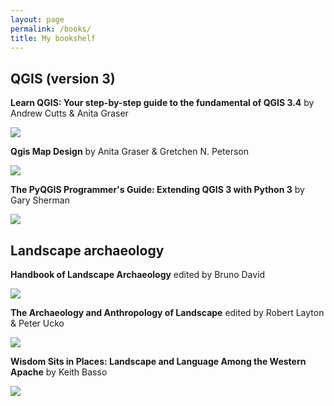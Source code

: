 ```yaml
---
layout: page
permalink: /books/
title: My bookshelf 
---
```

## QGIS (version 3)

**Learn QGIS: Your step-by-step guide to the fundamental of QGIS 3.4** 
by Andrew Cutts & Anita Graser 

<a target="_blank"  href="https://www.amazon.com/gp/product/1788997425/ref=as_li_tl?ie=UTF8&camp=1789&creative=9325&creativeASIN=1788997425&linkCode=as2&tag=landarch07-20&linkId=76da4cd939d6ac43d2029434c047b393"><img border="0" src="//ws-na.amazon-adsystem.com/widgets/q?_encoding=UTF8&MarketPlace=US&ASIN=1788997425&ServiceVersion=20070822&ID=AsinImage&WS=1&Format=_SL250_&tag=landarch07-20" ></a><img src="//ir-na.amazon-adsystem.com/e/ir?t=landarch07-20&l=am2&o=1&a=1788997425" width="1" height="1" border="0" alt="" style="border:none !important; margin:0px !important;" />
 
**Qgis Map Design** 
by	Anita Graser & Gretchen N. Peterson

<a target="_blank"  href="https://www.amazon.com/gp/product/0998547743/ref=as_li_tl?ie=UTF8&camp=1789&creative=9325&creativeASIN=0998547743&linkCode=as2&tag=landarch07-20&linkId=0ee36208a15c6258f6340cdc47744309"><img border="0" src="//ws-na.amazon-adsystem.com/widgets/q?_encoding=UTF8&MarketPlace=US&ASIN=0998547743&ServiceVersion=20070822&ID=AsinImage&WS=1&Format=_SL250_&tag=landarch07-20" ></a><img src="//ir-na.amazon-adsystem.com/e/ir?t=landarch07-20&l=am2&o=1&a=0998547743" width="1" height="1" border="0" alt="" style="border:none !important; margin:0px !important;" />

**The PyQGIS Programmer's Guide: Extending QGIS 3 with Python 3** 
by Gary Sherman

<a target="_blank"  href="https://www.amazon.com/gp/product/0998547727/ref=as_li_tl?ie=UTF8&camp=1789&creative=9325&creativeASIN=0998547727&linkCode=as2&tag=landarch07-20&linkId=5b8a2755e51b4e88a775bf7f78baa754"><img border="0" src="//ws-na.amazon-adsystem.com/widgets/q?_encoding=UTF8&MarketPlace=US&ASIN=0998547727&ServiceVersion=20070822&ID=AsinImage&WS=1&Format=_SL250_&tag=landarch07-20" ></a><img src="//ir-na.amazon-adsystem.com/e/ir?t=landarch07-20&l=am2&o=1&a=0998547727" width="1" height="1" border="0" alt="" style="border:none !important; margin:0px !important;" />
    
## Landscape archaeology

**Handbook of Landscape Archaeology** 
edited by Bruno David 

<a target="_blank"  href="https://www.amazon.com/gp/product/1598746162/ref=as_li_tl?ie=UTF8&camp=1789&creative=9325&creativeASIN=1598746162&linkCode=as2&tag=landarch07-20&linkId=aef99a32f08971887dc2d966ff11a455"><img border="0" src="//ws-na.amazon-adsystem.com/widgets/q?_encoding=UTF8&MarketPlace=US&ASIN=1598746162&ServiceVersion=20070822&ID=AsinImage&WS=1&Format=_SL250_&tag=landarch07-20" ></a><img src="//ir-na.amazon-adsystem.com/e/ir?t=landarch07-20&l=am2&o=1&a=1598746162" width="1" height="1" border="0" alt="" style="border:none !important; margin:0px !important;" />

**The Archaeology and Anthropology of Landscape** 
edited by Robert Layton & Peter Ucko  

<a target="_blank"  href="https://www.amazon.com/gp/product/0415514967/ref=as_li_tl?ie=UTF8&camp=1789&creative=9325&creativeASIN=0415514967&linkCode=as2&tag=landarch07-20&linkId=e89eddcbe3cb994be348a5cc46845a7b"><img border="0" src="//ws-na.amazon-adsystem.com/widgets/q?_encoding=UTF8&MarketPlace=US&ASIN=0415514967&ServiceVersion=20070822&ID=AsinImage&WS=1&Format=_SL250_&tag=landarch07-20" ></a><img src="//ir-na.amazon-adsystem.com/e/ir?t=landarch07-20&l=am2&o=1&a=0415514967" width="1" height="1" border="0" alt="" style="border:none !important; margin:0px !important;" />

**Wisdom Sits in Places: Landscape and Language Among the Western Apache** 
by Keith Basso

<a target="_blank"  href="https://www.amazon.com/gp/product/0826317243/ref=as_li_tl?ie=UTF8&camp=1789&creative=9325&creativeASIN=0826317243&linkCode=as2&tag=landarch07-20&linkId=62fca2633886e9f7ece58b6ce8d930ab"><img border="0" src="//ws-na.amazon-adsystem.com/widgets/q?_encoding=UTF8&MarketPlace=US&ASIN=0826317243&ServiceVersion=20070822&ID=AsinImage&WS=1&Format=_SL250_&tag=landarch07-20" ></a><img src="//ir-na.amazon-adsystem.com/e/ir?t=landarch07-20&l=am2&o=1&a=0826317243" width="1" height="1" border="0" alt="" style="border:none !important; margin:0px !important;" />
    
    

